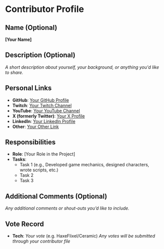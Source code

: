 # Contributor Profile

## Name (Optional)
**[Your Name]**

## Description (Optional)
_A short description about yourself, your background, or anything you'd like to share._

## Personal Links
- **GitHub**: [Your GitHub Profile](https://github.com/yourusername)
- **Twitch**: [Your Twitch Channel](https://www.twitch.tv/yourusername)
- **YouTube**: [Your YouTube Channel](https://www.youtube.com/c/yourusername)
- **X (formerly Twitter)**: [Your X Profile](https://twitter.com/yourusername)
- **LinkedIn**: [Your LinkedIn Profile](https://www.linkedin.com/in/yourusername)
- **Other**: [Your Other Link](https://www.yourlink.com)

## Responsibilities
- **Role**: [Your Role in the Project]
- **Tasks**: 
  - Task 1 (e.g., Developed game mechanics, designed characters, wrote scripts, etc.)
  - Task 2 
  - Task 3

## Additional Comments (Optional)
_Any additional comments or shout-outs you’d like to include._

## Vote Record
- **Tech**: _Your vote_ (e.g. HaxeFlixel/Ceramic)
_Any votes will be submitted through your contributor file_
